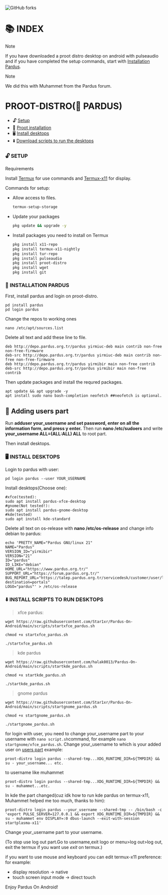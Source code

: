 <!-- PARDUS ON ANDROID -->

![GitHub forks](https://img.shields.io/github/forks/Star1xr/Pardus-On-Android?style=plastic)
 >

# 📚 INDEX

> [!NOTE]  
>If you have downloaded a proot distro desktop on android with pulseaudio and if you have completed the setup commands, start with [Installation Pardus](#installation).


> [!NOTE]
>We did this with Muhammet from the Pardus forum. 

# PROOT-DISTRO(🐯 PARDUS) 
* 🔓 [Setup](#setup)
* 📲 [Proot installation](#installation)
* 🖥️ [Install desktops](#desktops)
* ⬇️ [Download scripts to run the desktops](#easy-download)

### 🔓 SETUP <a name=setup></a> 

Requirements

Install [Termux](https://github.com/termux/termux-app/releases/tag/v0.118.0) for use commands and [Termux-x11](https://github.com/termux/termux-x11/releases/tag/nightly) for display.

Commands for setup:

* Allow access to files. 
  ```sh
  termux-setup-storage 
  ```
* Update your packages
   ```sh
  pkg update && upgrade -y
   ```
* Install packages you need to install on Termux
   ```sh
  pkg install x11-repo
  pkg install termux-x11-nightly
  pkg install tur-repo
  pkg install pulseaudio
  pkg install proot-distro
  pkg install wget
  pkg install git 
   ```
### 📲 INSTALLATION PARDUS <a name=installation></a>

First, install pardus and login on proot-distro. 

```
pd install pardus
pd login pardus
```

Change the repos to working ones

```
nano /etc/apt/sources.list
```

Delete all text and add these line to file. 

```
deb http://depo.pardus.org.tr/pardus yirmiuc-deb main contrib non-free non-free-firmware
deb-src http://depo.pardus.org.tr/pardus yirmiuc-deb main contrib non-free non-free-firmware
deb http://depo.pardus.org.tr/pardus yirmibir main non-free contrib
deb-src http://depo.pardus.org.tr/pardus yirmibir main non-free contrib
```

Then update packages and install the requred packages. 

```
apt update && apt upgrade -y
apt install sudo nano bash-completion neofetch ##neofetch is optional.
```

## 👤 Adding users part  <a name=users></a>
Run **adduser your_username and set password, enter on all the information form, and press y enter.**
Then run **nano /etc/sudoers** and write **your_username ALL=(ALL:ALL) ALL** to root part. 

Then install desktops. 

### 🖥️ INSTALL DESKTOPS  <a name=desktops></a>

Login to pardus with user:

```
pd login pardus --user YOUR_USERNAME
```

Install desktops(Choose one):

```
#xfce(tested):
sudo apt install pardus-xfce-desktop
#gnome(Not tested!):
sudo apt install pardus-gnome-desktop
#kde(tested)
sudo apt install kde-standard
```

Delete all text on os-release with **nano /etc/os-release** and change info debian to pardus:

```
echo 'PRETTY_NAME="Pardus GNU/linux 21"
NAME="Pardus"
VERSION_ID="yirmibir"
VERSION="21"
ID="pardus"
ID_LIKE="debian"
HOME_URL="https://www.pardus.org.tr/"
SUPPORT_URL="https://forum.pardus.org.tr/"
BUG_REPORT_URL="https://talep.pardus.org.tr/servicedesk/customer/user/login?destination=portals"
LOGO="pardus"' > /etc/os-release 
``` 

### ⬇️ INSTALL SCRIPTS TO RUN DESKTOPS <a name=easy-download></a>

> xfce pardus:

```
wget https://raw.githubusercontent.com/Star1xr/Pardus-On-Android/main/scripts/startxfce_pardus.sh

chmod +x startxfce_pardus.sh

./startxfce_pardus.sh
```

> kde pardus

```
wget https://raw.githubusercontent.com/halak0013/Pardus-On-Android/main/scripts/startkde_pardus.sh

chmod +x startkde_pardus.sh

./startkde_pardus.sh
```

> gnome pardus

```
wget https://raw.githubusercontent.com/Star1xr/Pardus-On-Android/main/scripts/startgnome_pardus.sh

chmod +x startgnome_pardus.sh

./startgnome_pardus.sh
```

for login with user, you need to change your_username part to your username with `nano script.sh`command, for example
`nano startgnome/xfce_pardus.sh`. Change your_username to which is your added user on [users part](#users) example:

```
proot-distro login pardus --shared-tmp...XDG_RUNTIME_DIR=${TMPDIR} && su - your_username... etc.
```

to username like muhammet

```console
proot-distro login pardus --shared-tmp...XDG_RUNTIME_DIR=${TMPDIR} && su - muhammet...etc.
```

In kde the part changed(cuz idk how to run kde pardus on termux-x11, Muhammet helped me too much, thanks to him):
```
proot-distro login pardus --your_username --shared-tmp -- /bin/bash -c  'export PULSE_SERVER=127.0.0.1 && export XDG_RUNTIME_DIR=${TMPDIR} && su - muhammet env DISPLAY=:0 dbus-launch --exit-with-session startplasma-x11'
```

Change your_username part to your username. 

(To stop use log out part.Go to username,exit logo or menu>log out>log out, exit the termux if you want use *exit* on termux.)

if you want to use mouse and keyboard you can edit termux-x11 preference:
for example:

- display resolution -> native
- touch screen input mode -> direct touch


Enjoy Pardus On Android! 

